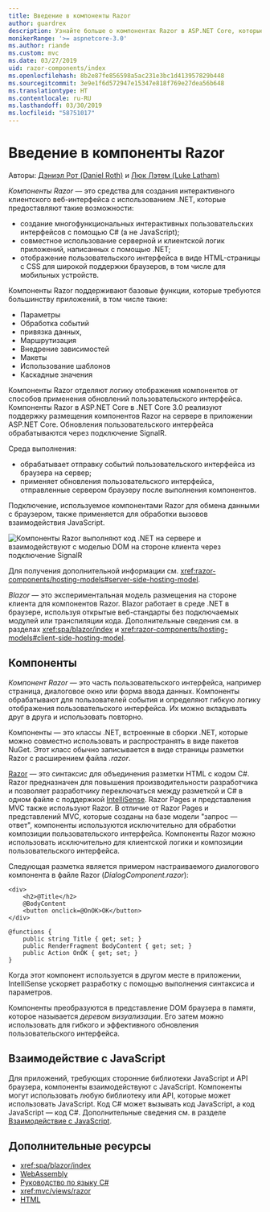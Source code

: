 ```yaml
---
title: Введение в компоненты Razor
author: guardrex
description: Узнайте больше о компонентах Razor в ASP.NET Core, которые позволяют создать интерактивный клиентский веб-интерфейс с использованием .NET в приложении ASP.NET Core.
monikerRange: '>= aspnetcore-3.0'
ms.author: riande
ms.custom: mvc
ms.date: 03/27/2019
uid: razor-components/index
ms.openlocfilehash: 8b2e87fe856598a5ac231e3bc1d413957829b448
ms.sourcegitcommit: 3e9e1f6d572947e15347e818f769e27dea56b648
ms.translationtype: HT
ms.contentlocale: ru-RU
ms.lasthandoff: 03/30/2019
ms.locfileid: "58751017"
---
```

# <a name="introduction-to-razor-components"></a>Введение в компоненты Razor

Авторы: [Дэниэл Рот (Daniel Roth)](https://github.com/danroth27) и [Люк Лэтем (Luke Latham)](https://github.com/guardrex)

*Компоненты Razor* — это средства для создания интерактивного клиентского веб-интерфейса с использованием .NET, которые предоставляют такие возможности:

* создание многофункциональных интерактивных пользовательских интерфейсов с помощью C# (а не JavaScript);
* совместное использование серверной и клиентской логик приложений, написанных с помощью .NET;
* отображение пользовательского интерфейса в виде HTML-страницы с CSS для широкой поддержки браузеров, в том числе для мобильных устройств.

Компоненты Razor поддерживают базовые функции, которые требуются большинству приложений, в том числе такие:

* Параметры
* Обработка событий
* привязка данных,
* Маршрутизация
* Внедрение зависимостей
* Макеты
* Использование шаблонов
* Каскадные значения

Компоненты Razor отделяют логику отображения компонентов от способов применения обновлений пользовательского интерфейса. Компоненты Razor в ASP.NET Core в .NET Core 3.0 реализуют поддержку размещения компонентов Razor на сервере в приложении ASP.NET Core. Обновления пользовательского интерфейса обрабатываются через подключение SignalR.

Среда выполнения:

* обрабатывает отправку событий пользовательского интерфейса из браузера на сервер;
* применяет обновления пользовательского интерфейса, отправленные сервером браузеру после выполнения компонентов.

Подключение, используемое компонентами Razor для обмена данными с браузером, также применяется для обработки вызовов взаимодействия JavaScript.

![Компоненты Razor выполняют код .NET на сервере и взаимодействуют с моделью DOM на стороне клиента через подключение SignalR](index/_static/aspnet-core-razor-components.png)

Для получения дополнительной информации см. <xref:razor-components/hosting-models#server-side-hosting-model>.

*Blazor* — это экспериментальная модель размещения на стороне клиента для компонентов Razor. Blazor работает в среде .NET в браузере, используя открытые веб-стандарты без подключаемых модулей или транспиляции кода. Дополнительные сведения см. в разделах <xref:spa/blazor/index> и <xref:razor-components/hosting-models#client-side-hosting-model>.

## <a name="components"></a>Компоненты

*Компонент Razor* — это часть пользовательского интерфейса, например страница, диалоговое окно или форма ввода данных. Компоненты обрабатывают для пользователей события и определяют гибкую логику отображения пользовательского интерфейса. Их можно вкладывать друг в друга и использовать повторно.

Компоненты — это классы .NET, встроенные в сборки .NET, которые можно совместно использовать и распространять в виде пакетов NuGet. Этот класс обычно записывается в виде страницы разметки Razor с расширением файла *.razor*.

[Razor](xref:mvc/views/razor) — это синтаксис для объединения разметки HTML с кодом C#. Razor предназначен для повышения производительности разработчика и позволяет разработчику переключаться между разметкой и C# в одном файле с поддержкой [IntelliSense](/visualstudio/ide/using-intellisense). Razor Pages и представления MVC также используют Razor. В отличие от Razor Pages и представлений MVC, которые созданы на базе модели "запрос — ответ", компоненты используются исключительно для обработки композиции пользовательского интерфейса. Компоненты Razor можно использовать исключительно для клиентской логики и композиции пользовательского интерфейса.

Следующая разметка является примером настраиваемого диалогового компонента в файле Razor (*DialogComponent.razor*):

```cshtml
<div>
    <h2>@Title</h2>
    @BodyContent
    <button onclick=@OnOK>OK</button>
</div>

@functions {
    public string Title { get; set; }
    public RenderFragment BodyContent { get; set; }
    public Action OnOK { get; set; }
}
```

Когда этот компонент используется в другом месте в приложении, IntelliSense ускоряет разработку с помощью выполнения синтаксиса и параметров.

Компоненты преобразуются в представление DOM браузера в памяти, которое называется *деревом визуализации*. Его затем можно использовать для гибкого и эффективного обновления пользовательского интерфейса.

## <a name="javascript-interop"></a>Взаимодействие с JavaScript

Для приложений, требующих сторонние библиотеки JavaScript и API браузера, компоненты взаимодействуют с JavaScript. Компоненты могут использовать любую библиотеку или API, которые может использовать JavaScript. Код C# может вызывать код JavaScript, а код JavaScript — код C#. Дополнительные сведения см. в разделе [Взаимодействие с JavaScript](xref:razor-components/javascript-interop).

## <a name="additional-resources"></a>Дополнительные ресурсы

* <xref:spa/blazor/index>
* [WebAssembly](http://webassembly.org/)
* [Руководство по языку C#](/dotnet/csharp/)
* <xref:mvc/views/razor>
* [HTML](https://www.w3.org/html/)
